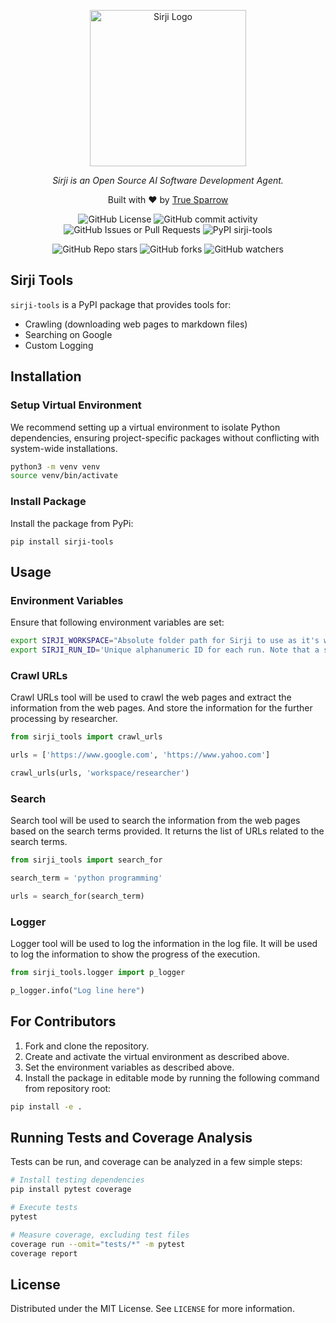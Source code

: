 <p align="center">
  <a href="." target="blank"><img src="https://github.com/sirji-ai/sirji/assets/7627517/363fc6dd-69af-4d84-8b7c-a91ec092058d" width="250" alt="Sirji Logo" /></a>
</p>

<p align="center">
  <em>Sirji is an Open Source AI Software Development Agent.</em>
</p>

<p align="center">
  Built with ❤️ by <a href="https://truesparrow.com/" target="_blank">True Sparrow</a>
</p>

<p align="center">
  <img alt="GitHub License" src="https://img.shields.io/github/license/sirji-ai/sirji">
  <img alt="GitHub commit activity" src="https://img.shields.io/github/commit-activity/m/sirji-ai/sirji">
  <img alt="GitHub Issues or Pull Requests" src="https://img.shields.io/github/issues/sirji-ai/sirji">
  <img alt="PyPI sirji-tools" src="https://img.shields.io/pypi/v/sirji-tools.svg">
</p>

<p align="center">
  <img alt="GitHub Repo stars" src="https://img.shields.io/github/stars/sirji-ai/sirji">
  <img alt="GitHub forks" src="https://img.shields.io/github/forks/sirji-ai/sirji">
  <img alt="GitHub watchers" src="https://img.shields.io/github/watchers/sirji-ai/sirji">
</p>

## Sirji Tools

`sirji-tools` is a PyPI package that provides tools for:

- Crawling (downloading web pages to markdown files)
- Searching on Google
- Custom Logging

## Installation

### Setup Virtual Environment

We recommend setting up a virtual environment to isolate Python dependencies, ensuring project-specific packages without conflicting with system-wide installations.

```zsh
python3 -m venv venv
source venv/bin/activate
```

### Install Package

Install the package from PyPi:

```
pip install sirji-tools
```

## Usage

### Environment Variables

Ensure that following environment variables are set:

```zsh
export SIRJI_WORKSPACE="Absolute folder path for Sirji to use as it's workspace. Note that a .sirji folder will be created inside it."
export SIRJI_RUN_ID='Unique alphanumeric ID for each run. Note that a sub folder named by this ID will be created inside of .sirji folder to store logs, etc.'
```

### Crawl URLs

Crawl URLs tool will be used to crawl the web pages and extract the information from the web pages. And store the information for the further processing by researcher.

```python
from sirji_tools import crawl_urls

urls = ['https://www.google.com', 'https://www.yahoo.com']

crawl_urls(urls, 'workspace/researcher')
```

### Search

Search tool will be used to search the information from the web pages based on the search terms provided.
It returns the list of URLs related to the search terms.

```python
from sirji_tools import search_for

search_term = 'python programming'

urls = search_for(search_term)
```

### Logger

Logger tool will be used to log the information in the log file. It will be used to log the information to show the progress of the execution.

```python
from sirji_tools.logger import p_logger

p_logger.info("Log line here")
```

## For Contributors

1. Fork and clone the repository.
2. Create and activate the virtual environment as described above.
3. Set the environment variables as described above.
4. Install the package in editable mode by running the following command from repository root:

```zsh
pip install -e .
```

## Running Tests and Coverage Analysis

Tests can be run, and coverage can be analyzed in a few simple steps:

```bash
# Install testing dependencies
pip install pytest coverage

# Execute tests
pytest

# Measure coverage, excluding test files
coverage run --omit="tests/*" -m pytest
coverage report
```

## License

Distributed under the MIT License. See `LICENSE` for more information.
